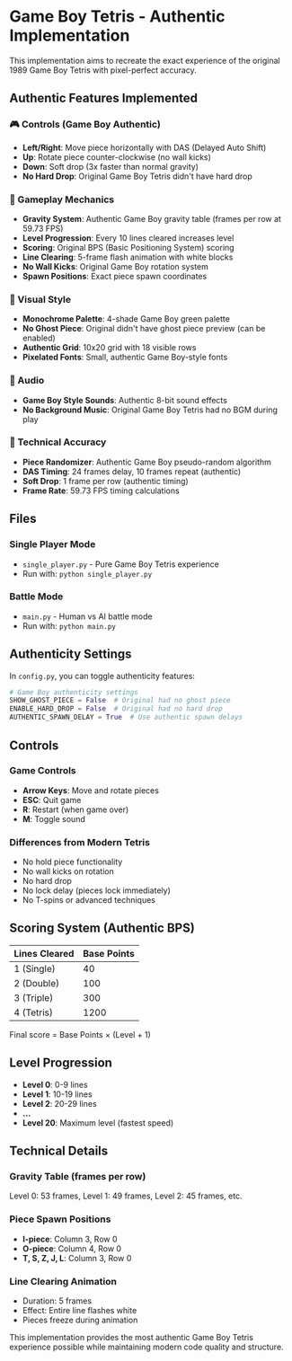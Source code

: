 # Game Boy Tetris - Authentic Implementation

This implementation aims to recreate the exact experience of the original 1989 Game Boy Tetris with pixel-perfect accuracy.

## Authentic Features Implemented

### 🎮 Controls (Game Boy Authentic)
- **Left/Right**: Move piece horizontally with DAS (Delayed Auto Shift)
- **Up**: Rotate piece counter-clockwise (no wall kicks)
- **Down**: Soft drop (3x faster than normal gravity)
- **No Hard Drop**: Original Game Boy Tetris didn't have hard drop

### 🎯 Gameplay Mechanics
- **Gravity System**: Authentic Game Boy gravity table (frames per row at 59.73 FPS)
- **Level Progression**: Every 10 lines cleared increases level
- **Scoring**: Original BPS (Basic Positioning System) scoring
- **Line Clearing**: 5-frame flash animation with white blocks
- **No Wall Kicks**: Original Game Boy rotation system
- **Spawn Positions**: Exact piece spawn coordinates

### 🎨 Visual Style
- **Monochrome Palette**: 4-shade Game Boy green palette
- **No Ghost Piece**: Original didn't have ghost piece preview (can be enabled)
- **Authentic Grid**: 10x20 grid with 18 visible rows
- **Pixelated Fonts**: Small, authentic Game Boy-style fonts

### 🎵 Audio
- **Game Boy Style Sounds**: Authentic 8-bit sound effects
- **No Background Music**: Original Game Boy Tetris had no BGM during play

### 🔧 Technical Accuracy
- **Piece Randomizer**: Authentic Game Boy pseudo-random algorithm
- **DAS Timing**: 24 frames delay, 10 frames repeat (authentic)
- **Soft Drop**: 1 frame per row (authentic timing)
- **Frame Rate**: 59.73 FPS timing calculations

## Files

### Single Player Mode
- `single_player.py` - Pure Game Boy Tetris experience
- Run with: `python single_player.py`

### Battle Mode
- `main.py` - Human vs AI battle mode
- Run with: `python main.py`

## Authenticity Settings

In `config.py`, you can toggle authenticity features:

```python
# Game Boy authenticity settings
SHOW_GHOST_PIECE = False  # Original had no ghost piece
ENABLE_HARD_DROP = False  # Original had no hard drop
AUTHENTIC_SPAWN_DELAY = True  # Use authentic spawn delays
```

## Controls

### Game Controls
- **Arrow Keys**: Move and rotate pieces
- **ESC**: Quit game
- **R**: Restart (when game over)
- **M**: Toggle sound

### Differences from Modern Tetris
- No hold piece functionality
- No wall kicks on rotation
- No hard drop
- No lock delay (pieces lock immediately)
- No T-spins or advanced techniques

## Scoring System (Authentic BPS)

| Lines Cleared | Base Points |
|---------------|-------------|
| 1 (Single)    | 40          |
| 2 (Double)    | 100         |
| 3 (Triple)    | 300         |
| 4 (Tetris)    | 1200        |

Final score = Base Points × (Level + 1)

## Level Progression

- **Level 0**: 0-9 lines
- **Level 1**: 10-19 lines
- **Level 2**: 20-29 lines
- **...**
- **Level 20**: Maximum level (fastest speed)

## Technical Details

### Gravity Table (frames per row)
Level 0: 53 frames, Level 1: 49 frames, Level 2: 45 frames, etc.

### Piece Spawn Positions
- **I-piece**: Column 3, Row 0
- **O-piece**: Column 4, Row 0
- **T, S, Z, J, L**: Column 3, Row 0

### Line Clearing Animation
- Duration: 5 frames
- Effect: Entire line flashes white
- Pieces freeze during animation

This implementation provides the most authentic Game Boy Tetris experience possible while maintaining modern code quality and structure.
